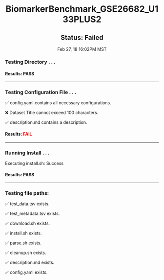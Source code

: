 <h1><center>BiomarkerBenchmark_GSE26682_U133PLUS2</center></h1>
<h2><center> Status: Failed </center></h2>
<center>Feb 27, 18 16:02PM MST</center>


### Testing Directory . . .

#### Results: PASS
---
### Testing Configuration File . . .

&#9989;	config.yaml contains all necessary configurations.

&#10060;	Dataset Title cannot exceed 100 characters.

&#9989;	description.md contains a description.

#### Results: **<font color="red">FAIL</font>**
---
### Running Install . . .

Executing install.sh: Success

#### Results: PASS
---

### Testing file paths:

&#9989;	test_data.tsv exists.

&#9989;	test_metadata.tsv exists.

&#9989;	download.sh exists.

&#9989;	install.sh exists.

&#9989;	parse.sh exists.

&#9989;	cleanup.sh exists.

&#9989;	description.md exists.

&#9989;	config.yaml exists.

